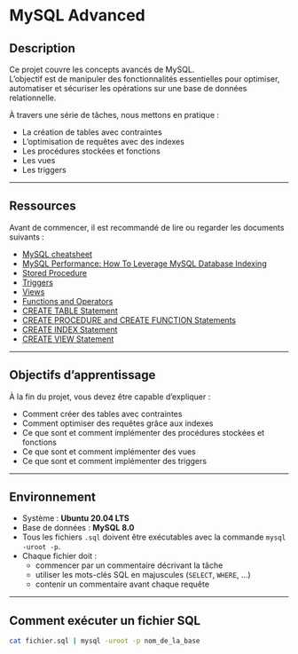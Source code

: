# MySQL Advanced

## Description
Ce projet couvre les concepts avancés de MySQL.  
L’objectif est de manipuler des fonctionnalités essentielles pour optimiser, automatiser et sécuriser les opérations sur une base de données relationnelle.  

À travers une série de tâches, nous mettons en pratique :
- La création de tables avec contraintes
- L’optimisation de requêtes avec des indexes
- Les procédures stockées et fonctions
- Les vues
- Les triggers

---

## Ressources
Avant de commencer, il est recommandé de lire ou regarder les documents suivants :  
- [MySQL cheatsheet](https://devhints.io/mysql)  
- [MySQL Performance: How To Leverage MySQL Database Indexing](https://www.percona.com/blog/mysql-performance-how-to-leverage-mysql-database-indexing/)  
- [Stored Procedure](https://dev.mysql.com/doc/refman/8.0/en/stored-routines.html)  
- [Triggers](https://dev.mysql.com/doc/refman/8.0/en/triggers.html)  
- [Views](https://dev.mysql.com/doc/refman/8.0/en/views.html)  
- [Functions and Operators](https://dev.mysql.com/doc/refman/8.0/en/functions.html)  
- [CREATE TABLE Statement](https://dev.mysql.com/doc/refman/8.0/en/create-table.html)  
- [CREATE PROCEDURE and CREATE FUNCTION Statements](https://dev.mysql.com/doc/refman/8.0/en/create-procedure.html)  
- [CREATE INDEX Statement](https://dev.mysql.com/doc/refman/8.0/en/create-index.html)  
- [CREATE VIEW Statement](https://dev.mysql.com/doc/refman/8.0/en/create-view.html)  

---

## Objectifs d’apprentissage
À la fin du projet, vous devez être capable d’expliquer :  
- Comment créer des tables avec contraintes  
- Comment optimiser des requêtes grâce aux indexes  
- Ce que sont et comment implémenter des procédures stockées et fonctions  
- Ce que sont et comment implémenter des vues  
- Ce que sont et comment implémenter des triggers  

---

## Environnement
- Système : **Ubuntu 20.04 LTS**  
- Base de données : **MySQL 8.0**  
- Tous les fichiers `.sql` doivent être exécutables avec la commande `mysql -uroot -p`.  
- Chaque fichier doit :  
  - commencer par un commentaire décrivant la tâche  
  - utiliser les mots-clés SQL en majuscules (`SELECT`, `WHERE`, …)  
  - contenir un commentaire avant chaque requête  

---

## Comment exécuter un fichier SQL
```bash
cat fichier.sql | mysql -uroot -p nom_de_la_base
